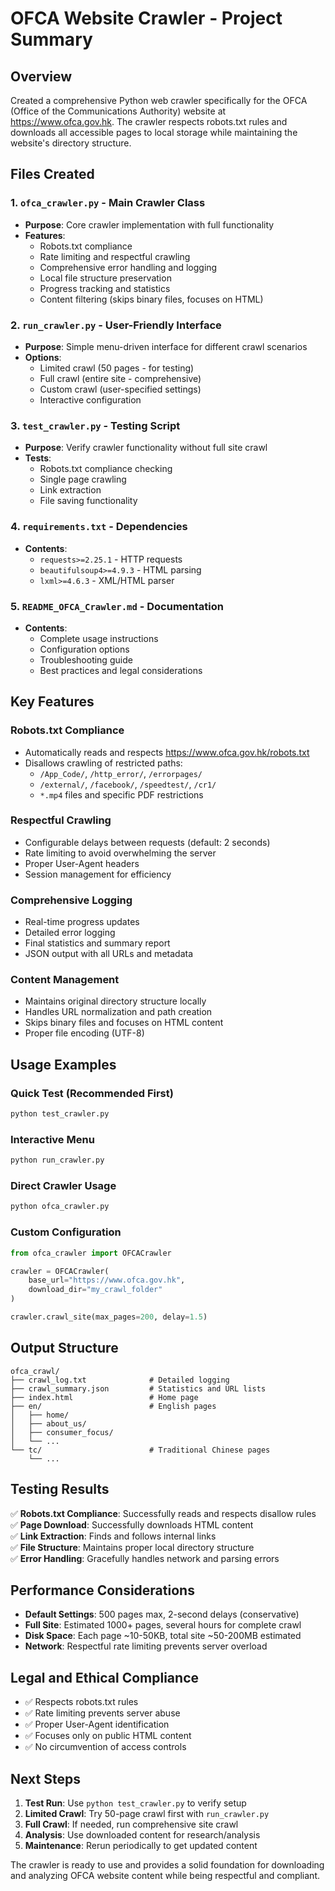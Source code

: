 # OFCA Website Crawler - Project Summary

## Overview
Created a comprehensive Python web crawler specifically for the OFCA (Office of the Communications Authority) website at https://www.ofca.gov.hk. The crawler respects robots.txt rules and downloads all accessible pages to local storage while maintaining the website's directory structure.

## Files Created

### 1. `ofca_crawler.py` - Main Crawler Class
- **Purpose**: Core crawler implementation with full functionality
- **Features**:
  - Robots.txt compliance
  - Rate limiting and respectful crawling
  - Comprehensive error handling and logging  
  - Local file structure preservation
  - Progress tracking and statistics
  - Content filtering (skips binary files, focuses on HTML)

### 2. `run_crawler.py` - User-Friendly Interface  
- **Purpose**: Simple menu-driven interface for different crawl scenarios
- **Options**:
  - Limited crawl (50 pages - for testing)
  - Full crawl (entire site - comprehensive)
  - Custom crawl (user-specified settings)
  - Interactive configuration

### 3. `test_crawler.py` - Testing Script
- **Purpose**: Verify crawler functionality without full site crawl
- **Tests**:
  - Robots.txt compliance checking
  - Single page crawling
  - Link extraction
  - File saving functionality

### 4. `requirements.txt` - Dependencies
- **Contents**:
  - `requests>=2.25.1` - HTTP requests
  - `beautifulsoup4>=4.9.3` - HTML parsing  
  - `lxml>=4.6.3` - XML/HTML parser

### 5. `README_OFCA_Crawler.md` - Documentation
- **Contents**:
  - Complete usage instructions
  - Configuration options
  - Troubleshooting guide
  - Best practices and legal considerations

## Key Features

### Robots.txt Compliance
- Automatically reads and respects https://www.ofca.gov.hk/robots.txt
- Disallows crawling of restricted paths:
  - `/App_Code/`, `/http_error/`, `/errorpages/`  
  - `/external/`, `/facebook/`, `/speedtest/`, `/cr1/`
  - `*.mp4` files and specific PDF restrictions

### Respectful Crawling
- Configurable delays between requests (default: 2 seconds)
- Rate limiting to avoid overwhelming the server
- Proper User-Agent headers
- Session management for efficiency

### Comprehensive Logging
- Real-time progress updates
- Detailed error logging
- Final statistics and summary report
- JSON output with all URLs and metadata

### Content Management
- Maintains original directory structure locally
- Handles URL normalization and path creation
- Skips binary files and focuses on HTML content
- Proper file encoding (UTF-8)

## Usage Examples

### Quick Test (Recommended First)
```bash
python test_crawler.py
```

### Interactive Menu
```bash  
python run_crawler.py
```

### Direct Crawler Usage
```bash
python ofca_crawler.py
```

### Custom Configuration
```python
from ofca_crawler import OFCACrawler

crawler = OFCACrawler(
    base_url="https://www.ofca.gov.hk",
    download_dir="my_crawl_folder"
)

crawler.crawl_site(max_pages=200, delay=1.5)
```

## Output Structure

```
ofca_crawl/
├── crawl_log.txt              # Detailed logging
├── crawl_summary.json         # Statistics and URL lists  
├── index.html                 # Home page
├── en/                        # English pages
│   ├── home/
│   ├── about_us/
│   ├── consumer_focus/
│   └── ...
└── tc/                        # Traditional Chinese pages
    └── ...
```

## Testing Results

✅ **Robots.txt Compliance**: Successfully reads and respects disallow rules  
✅ **Page Download**: Successfully downloads HTML content  
✅ **Link Extraction**: Finds and follows internal links  
✅ **File Structure**: Maintains proper local directory structure  
✅ **Error Handling**: Gracefully handles network and parsing errors

## Performance Considerations

- **Default Settings**: 500 pages max, 2-second delays (conservative)
- **Full Site**: Estimated 1000+ pages, several hours for complete crawl
- **Disk Space**: Each page ~10-50KB, total site ~50-200MB estimated
- **Network**: Respectful rate limiting prevents server overload

## Legal and Ethical Compliance

- ✅ Respects robots.txt rules
- ✅ Rate limiting prevents server abuse  
- ✅ Proper User-Agent identification
- ✅ Focuses only on public HTML content
- ✅ No circumvention of access controls

## Next Steps

1. **Test Run**: Use `python test_crawler.py` to verify setup
2. **Limited Crawl**: Try 50-page crawl first with `run_crawler.py`  
3. **Full Crawl**: If needed, run comprehensive site crawl
4. **Analysis**: Use downloaded content for research/analysis
5. **Maintenance**: Rerun periodically to get updated content

The crawler is ready to use and provides a solid foundation for downloading and analyzing OFCA website content while being respectful and compliant.